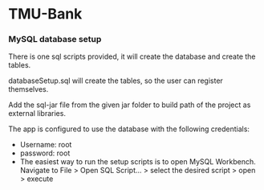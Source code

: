 # TMU-Bank
### MySQL database setup
There is one sql scripts provided, it will create the database and create the tables.

databaseSetup.sql will create the tables, so the user can register themselves.

Add the sql-jar file from the given jar folder to build path of the project as external libraries.

The app is configured to use the database with the following credentials:

* Username: root
* password: root
* The easiest way to run the setup scripts is to open MySQL Workbench. Navigate to File > Open SQL Script... > select the desired script > open > execute
